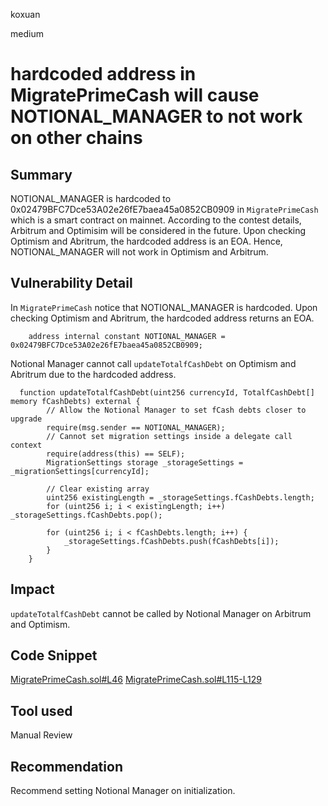 koxuan

medium

# hardcoded address in MigratePrimeCash will cause NOTIONAL_MANAGER to not work on other chains

## Summary
NOTIONAL_MANAGER is hardcoded to 0x02479BFC7Dce53A02e26fE7baea45a0852CB0909 in `MigratePrimeCash` which is a smart contract on mainnet. According to the contest details, Arbitrum and Optimisim will be considered in the future. Upon checking Optimism and Abritrum, the hardcoded address is an EOA. Hence, NOTIONAL_MANAGER will not work in Optimism and Arbitrum.

## Vulnerability Detail

In `MigratePrimeCash` notice that NOTIONAL_MANAGER is hardcoded. Upon checking Optimism and Abritrum, the hardcoded address returns an EOA.
```solidity
    address internal constant NOTIONAL_MANAGER = 0x02479BFC7Dce53A02e26fE7baea45a0852CB0909;
```

Notional Manager cannot call `updateTotalfCashDebt` on Optimism and Abritrum due to the hardcoded address. 
```solidity
  function updateTotalfCashDebt(uint256 currencyId, TotalfCashDebt[] memory fCashDebts) external {
        // Allow the Notional Manager to set fCash debts closer to upgrade
        require(msg.sender == NOTIONAL_MANAGER);
        // Cannot set migration settings inside a delegate call context
        require(address(this) == SELF);
        MigrationSettings storage _storageSettings = _migrationSettings[currencyId];

        // Clear existing array
        uint256 existingLength = _storageSettings.fCashDebts.length;
        for (uint256 i; i < existingLength; i++)  _storageSettings.fCashDebts.pop();

        for (uint256 i; i < fCashDebts.length; i++) {
            _storageSettings.fCashDebts.push(fCashDebts[i]);
        }
    }
```

## Impact
`updateTotalfCashDebt` cannot be called by Notional Manager on Arbitrum and Optimism.

## Code Snippet
[MigratePrimeCash.sol#L46](https://github.com/notional-finance/contracts-v2/blob/b20a45c912785fab5f2b62992e5260f44dbae197/contracts/external/patchfix/MigratePrimeCash.sol#L46)
[MigratePrimeCash.sol#L115-L129](https://github.com/notional-finance/contracts-v2/blob/b20a45c912785fab5f2b62992e5260f44dbae197/contracts/external/patchfix/MigratePrimeCash.sol#L115-L129)
## Tool used

Manual Review

## Recommendation
Recommend setting Notional Manager on initialization.